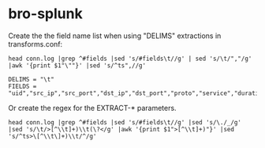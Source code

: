 # bro-splunk

Create the the field name list when using "DELIMS" extractions in transforms.conf:

```
head conn.log |grep ^#fields |sed 's/#fields\t//g' | sed 's/\t/","/g' |awk '{print $1"\""}' |sed 's/^ts",//g'
```

```
DELIMS = "\t"
FIELDS = "uid","src_ip","src_port","dst_ip","dst_port","proto","service","duration","orig_bytes","resp_bytes","conn_state","local_orig","local_resp","missed_bytes","history","orig_pkts","orig_ip_bytes","resp_pkts","resp_ip_bytes","tunnel_parents","node","pcr"
```


Or create the regex for the EXTRACT-\* parameters.

```
head conn.log |grep ^#fields |sed 's/#fields\t//g' |sed 's/\./_/g' |sed 's/\t/>[^\\t]+)\\t(\?</g' |awk '{print $1">[^\\t]+)"}' |sed 's/^ts>\[^\\t\]+)\\t/^/g'
```
